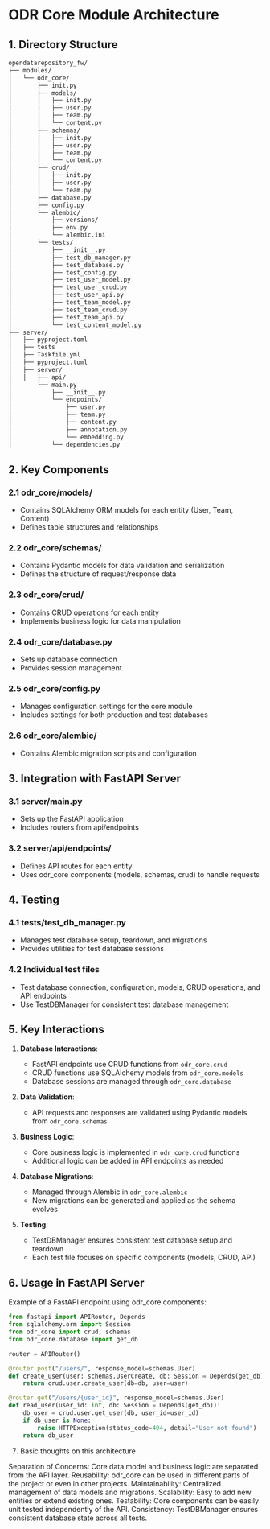 # ODR Core Module Architecture

## 1. Directory Structure

```bash
opendatarepository_fw/
├── modules/
│   └── odr_core/
│       ├── init.py
│       ├── models/
│       │   ├── init.py
│       │   ├── user.py
│       │   ├── team.py
│       │   └── content.py
│       ├── schemas/
│       │   ├── init.py
│       │   ├── user.py
│       │   ├── team.py
│       │   └── content.py
│       ├── crud/
│       │   ├── init.py
│       │   ├── user.py
│       │   └── team.py
│       ├── database.py
│       ├── config.py
│       └── alembic/
│           ├── versions/
│           ├── env.py
│           └── alembic.ini
│       └── tests/
│           ├── __init__.py
│           ├── test_db_manager.py
│           ├── test_database.py
│           ├── test_config.py
│           ├── test_user_model.py
│           ├── test_user_crud.py
│           ├── test_user_api.py
│           ├── test_team_model.py
│           ├── test_team_crud.py
│           ├── test_team_api.py
│           └── test_content_model.py
├── server/
│   ├── pyproject.toml
│   ├── tests
│   ├── Taskfile.yml
│   ├── pyproject.toml
│   ├── server/
│   │   ├── api/
│       └── main.py
│           ├── __init__.py
│           └── endpoints/
│               ├── user.py
│               ├── team.py
│               ├── content.py
│               ├── annotation.py
│               └── embedding.py
│           └── dependencies.py

```

## 2. Key Components

### 2.1 odr_core/models/

- Contains SQLAlchemy ORM models for each entity (User, Team, Content)
- Defines table structures and relationships

### 2.2 odr_core/schemas/

- Contains Pydantic models for data validation and serialization
- Defines the structure of request/response data

### 2.3 odr_core/crud/

- Contains CRUD operations for each entity
- Implements business logic for data manipulation

### 2.4 odr_core/database.py

- Sets up database connection
- Provides session management

### 2.5 odr_core/config.py

- Manages configuration settings for the core module
- Includes settings for both production and test databases

### 2.6 odr_core/alembic/

- Contains Alembic migration scripts and configuration

## 3. Integration with FastAPI Server

### 3.1 server/main.py

- Sets up the FastAPI application
- Includes routers from api/endpoints

### 3.2 server/api/endpoints/

- Defines API routes for each entity
- Uses odr_core components (models, schemas, crud) to handle requests

## 4. Testing

### 4.1 tests/test_db_manager.py

- Manages test database setup, teardown, and migrations
- Provides utilities for test database sessions

### 4.2 Individual test files

- Test database connection, configuration, models, CRUD operations, and API endpoints
- Use TestDBManager for consistent test database management

## 5. Key Interactions

1. **Database Interactions**:
   - FastAPI endpoints use CRUD functions from `odr_core.crud`
   - CRUD functions use SQLAlchemy models from `odr_core.models`
   - Database sessions are managed through `odr_core.database`

2. **Data Validation**:
   - API requests and responses are validated using Pydantic models from `odr_core.schemas`

3. **Business Logic**:
   - Core business logic is implemented in `odr_core.crud` functions
   - Additional logic can be added in API endpoints as needed

4. **Database Migrations**:
   - Managed through Alembic in `odr_core.alembic`
   - New migrations can be generated and applied as the schema evolves

5. **Testing**:
   - TestDBManager ensures consistent test database setup and teardown
   - Each test file focuses on specific components (models, CRUD, API)

## 6. Usage in FastAPI Server

Example of a FastAPI endpoint using odr_core components:

```python
from fastapi import APIRouter, Depends
from sqlalchemy.orm import Session
from odr_core import crud, schemas
from odr_core.database import get_db

router = APIRouter()

@router.post("/users/", response_model=schemas.User)
def create_user(user: schemas.UserCreate, db: Session = Depends(get_db)):
    return crud.user.create_user(db=db, user=user)

@router.get("/users/{user_id}", response_model=schemas.User)
def read_user(user_id: int, db: Session = Depends(get_db)):
    db_user = crud.user.get_user(db, user_id=user_id)
    if db_user is None:
        raise HTTPException(status_code=404, detail="User not found")
    return db_user
```

7. Basic thoughts on this architecture

Separation of Concerns: Core data model and business logic are separated from the API layer.
Reusability: odr_core can be used in different parts of the project or even in other projects.
Maintainability: Centralized management of data models and migrations.
Scalability: Easy to add new entities or extend existing ones.
Testability: Core components can be easily unit tested independently of the API.
Consistency: TestDBManager ensures consistent database state across all tests.